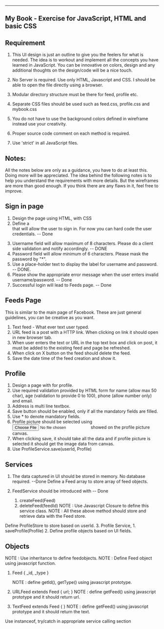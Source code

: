 ---------------------------------------------------------
My Book - Exercise for JavaScript, HTML and basic CSS
---------------------------------------------------------

Requirement
-----------

1. This UI design is just an outline to give you the feelers for what is needed. The idea is to workout and implement all the concepts you have learned in JavaScript.
You can be innovative on colors, design and any additional thoughts on the design/code will be a nice touch.

2. No Server is required. Use only HTML, Javascript and CSS. I should be able to open the file directly using a browser.
3. Modular directory structure must be there for feed, profile etc.
4. Separate CSS files should be used such as feed.css, profile.css and mybook.css
5. You do not have to use the background colors defined in wireframe instead use your creativity.
6. Proper source code comment on each method is required.
7. Use 'strict' in all JavaScript files.

Notes: 
------

All the notes below are only as a guidance, you have to do at least this. Doing more will be appreciated. The idea behind the following notes is to help 
you understand the requirements with more details. But the wireframes are more than good enough. If you think there are any flaws in it, feel free to improve.

Sign in page
------------

1. Design the page using HTML, with CSS
2. Define a <form> that will allow the user to sign in. For now you can hard code the user credentials. -- Done
3. Username field will allow maximum of 8 characters. Please do a client side validation and notify accordingly. -- DONE
4. Password field will allow minimum of 6 characters. Please mask the password by "*". 
5. Use a place-holder text to display the label for username and password. -- DONE.
6. Please show the appropriate error message when the user enters invalid username/password. -- Done
7. Successful login will lead to Feeds page. -- Done


Feeds Page
----------

This  is similar to the main page of Facebook. These are just general guidelines, you can be creative as you want. 

1. Text feed - What ever text user typed. 
2. URL feed is a post with a HTTP link. When clicking on link it should open in new browser tab. 
3. When user enters the text or URL in the top text box and click on post, it must be added to the existing feed and page be refreshed.
4. When click on X button on the feed should delete the feed.
5. Save the date time of the feed creation and show it.

Profile
--------

1. Design a page with <form> for profile.
2. Use required validation provided by HTML form for name (allow max 50 char), age (validation to provide 0 to 100), phone (allow number only) and email. 
3. Address is multi line textbox.
4. Save button should be enabled, only if all the mandatory fields are filled.
5. Use * to denote mandatory fields.
6. Profile picture should be selected using <input type="file"> showed on the profile picture canvas.
7. When clicking save, it should take all the data and if profile picture is selected it should get the image data from canvas.
8. Use ProfileService.save(userId, Profile)


Services
---------

1. The data captured in UI should be stored in memory. No database required. --Done
Define a Feed array to store array of feed objects.

2. FeedService should be introduced with -- Done
    1. createFeed(Feed)
    2. deleteFeed(feedId)
   NOTE : Use Javascript Closure to define this service class. 
   NOTE : All these above method should store and retrieve data with the Feed store.


Define ProfileStore to store based on userId.
3. Profile Service,
    1. saveProfile(Profile) 
    2. Define profile objects based on UI fields.
    
Objects
--------

NOTE : Use inheritance to define feedobjects.
NOTE : Define Feed object using javascript function.
1. Feed {
    _id,
    _type
   }
   
   NOTE : define getId(), getType() using javascript prototype.
   
   
2. URLFeed extends Feed {
    url;
   }
   NOTE : define getFeed() using javascript prototype and it should return url.
3. TextFeed extends Feed {
   }
   NOTE : define getFeed() using javascript prototype and it should return the text.

Use instanceof, try/catch in appropriate service calling section


